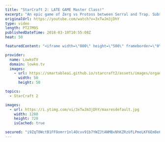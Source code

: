 ```yaml
---
title: "StarCraft 2: LATE GAME Master Class!"
excerpt: "An epic game of Zerg vs Protoss between Serral and Trap. Subscribe for more videos: http://lowko.tv/youtube The Queen Run-by: https://goo.gl/DXZHkx  Some maps are focused around aggressive build orders and some are played extremely passively. This is a very passive game of professional Zerg vs Protoss,"
originalUrl: https://youtube.com/watch?v=3xTwJm3jDhY
type: video
length: PT27M9S
publishedDateTime: 2018-03-10T10:55:08Z
heat: 50

featuredContent: "<iframe width=\"800\" height=\"500\" frameborder=\"0\" src=\"https://www.youtube.com/embed/3xTwJm3jDhY\" allow=\"accelerometer; autoplay; encrypted-media; gyroscope; picture-in-picture\" allowfullscreen></iframe>"

provider:
  name: LowkoTV
  domain: lowko.tv
  images:
    - url: https://smartableai.github.io/starcraft2/assets/images/organizations/lowko.tv-50x50.jpg
      width: 50
      height: 50

topics:
  - StarCraft 2

images:
  - url: https://i.ytimg.com/vi/3xTwJm3jDhY/maxresdefault.jpg
    width: 1280
    height: 720
    isCached: true

secured: "i9ZqT0WctB1FFOomrr1nl4Ocvv91b7YWZJtANMBxNhKZRzUfLPmeLKF6Em8e6rqTqcmuYCUxtMHr1/tep2BoNt/nr3/hlL1gw7q9oqRN5pjv5+wNwIdVkN1BvAnFB0WFGrkRejdvvk8Ig8sWzL3EzOWRPSUJRwBiVfogYa4B6KWZOCSXq15ETC71VgAw8URpwa2uSATGl0ajBTQqGk35GlwBj8fk0PuC12uWlwuqJ6m3XlSDuqdPhKGCUgVrXvSdwHTBB970WAPED3VhtGU/bH6LYsRzwg+4slpIFm/vGVh+U/Bs8R9yl19E+ALUkQM3MJgc+n1Oq32/UqokbM90fq9jbZxPp91LhGsfeEeQkygBxM4+CkajQWi4CAiJh4dI24kbts24B2eLuBarlrazwCrZd/fP5nM1yfz66Bb2w14=;gmwXEzya864E4mZvKZNOAw=="
---
```


